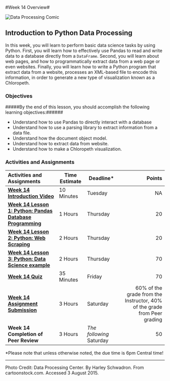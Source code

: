 #Week 14 Overview#

![Data Processing Comic](images/BBQ.gif)
## Introduction to Python Data Processing ##

In this week, you will learn to perform basic data science tasks by
using Python. First, you will learn how to effectively use Pandas to
read and write data to a database directly from a `DataFrame`. Second,
you will learn about web pages, and how to programmatically extract data
from a web page or even websites. Finally, you will learn how to write a
Python program that extract data from a website, processes an XML-based
file to encode this information, in order to generate a new type of
visualization known as a Chloropeth.

### Objectives ###

#####By the end of this lesson, you should accomplish the following learning objectives:######

- Understand how to use Pandas to directly interact with a database
- Understand how to use a parsing library to extract information from a data file.
- Understand how the document object model.
- Understand how to extract data from website.
- Understand how to make a Chloropeth visualization.

### Activities and Assignments ###

|Activities and Assignments | Time Estimate | Deadline* | Points|
|:------| -----|-------|----------:|
|**[Week 14 Introduction Video][w14v]**|10 Minutes|Tuesday|NA|
|**[Week 14 Lesson 1: Python: Pandas Database Programming](lesson1.md)**| 1 Hours |Thursday| 20|
|**[Week 14 Lesson 2: Python: Web Scraping](lesson2.md)**| 2 Hours | Thursday | 20 |
|**[Week 14 Lesson 3: Python: Data Science example](lesson3.md)**| 2 Hours | Thursday| 70 |
|**[Week 14 Quiz][w14q]**| 35 Minutes | Friday | 70|
|**[Week 14 Assignment Submission][w14a]**| 3 Hours | Saturday | 60% of the grade from the Instructor, 40% of the grade from Peer grading | 
|**Week 14 Completion of Peer Review**| 3 Hours | *The following* Saturday | 50 | 

*Please note that unless otherwise noted, the due time is 6pm Central time!

----------
[w14v]: https://mediaspace.illinois.edu/media/t/0_sis7qq9g
[w14a]: https://learn.illinois.edu/mod/workshop/view.php?id=1095425
[w14q]: https://learn.illinois.edu/mod/quiz/view.php?id=1095422
Photo Credit: Data Processing Center.  By Harley Schwadron. From cartoonstock.com.  Accessed 3 August 2015.

